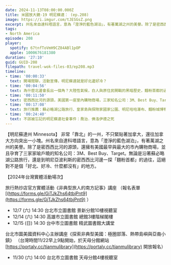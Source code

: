 ```yaml
---
date: 2024-11-13T08:00:00.000Z
title: 米國放大鏡-19 明尼蘇達： (ep.208)
image: https://i.imgur.com/tJESGsZ.png
excerpt: 州名來自達科塔語言，意為「澄淨的藍色湖泊」，有著萬湖之州的美譽。除了是密西西比河的源頭，還擁有美國最早與最大的市內購物商場。無論是沿著蘇必略湖公路旅行，還是沿著明尼亞波利斯的密西西比河散步，這絕對不是個「好北、好冷、什麼都沒有」的地方。
tags:
- North America
episode: 208
player:
  spotify: 67tnfToVmH9CZ84ABl1pOP
  apple: 1000676181380
duration: '27:10'
guid: GUID-208
filepath: travel-wok-files-03/ep208.mp3
timeline:
- time: '00:00:33'
  text: 開場閒聊，活動宣傳，明尼蘇達就是好北邊好冷？
- time: '00:04:56'
  text: 為什麼北邊會長出一個角？大陸性氣候，白人與原住民開戰的黑暗歷史，麵粉首都的過往
- time: '00:11:50'
  text: 密西西比河的源頭，美國第一座室內購物商場，三家知名公司：3M、Best Buy、Target
- time: '00:17:08'
  text: 旅行推薦：蘇必略湖公路旅行、皇家島與探險家國家公園、明尼哈哈瀑布、麵粉城博物館、Mall of America、赫蒙族與索馬利亞移民
- time: '00:24:40'
  text: 不該被忘記的明尼蘇達社會事件：喬治．佛洛伊德之死
---
```

【明尼蘇達州 Minnesota】 非常「靠北」的一州，不只緊貼著加拿大，還往加拿大方向突出一小塊。州名來自達科塔語言，意為「澄淨的藍色湖泊」，有著萬湖之州的美譽。除了是密西西比河的源頭，還擁有美國最早與最大的市內購物商場，並且孕育了三家家喻戶曉的知名公司：3M、Best Buy、Target。無論是沿著蘇必略湖公路旅行，還是到明尼亞波利斯的密西西比河邊一探「麵粉首都」的過往，這絕對不是個「好北、好冷、什麼都沒有」的地方。

【2024年台灣實體活動場次】 

旅行熱炒店官方實體活動《非典型旅人的南方記事》講座 （報名表單 [(https://forms.gle/GjTJkZhs64tbjPnt9](https://forms.gle/GjTJkZhs64tbjPnt9) ）

* 12/7 (六) 14:30 台北市立圖書館 景新分館10樓視聽室
* 12/14 (六) 14:30 高雄市立圖書館 總館3樓階梯閣樓
* 12/15 (日) 14:30 台中市立圖書館 精武圖書館大講堂

台北市圖美國資料中心主辦講座《探索非典型美國：極圈部落、熱帶島嶼與亞裔小鎮》 （台灣時間11/22早上9點開始，於天母分館網站 [https://portaly.cc/tianmulibrary](https://portaly.cc/tianmulibrary) 開放報名）

* 11/30 (六) 14:00 台北市立圖書館 天母分館4樓視聽室
